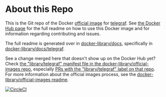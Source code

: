 # About this Repo

This is the Git repo of the Docker [official image](https://docs.docker.com/docker-hub/official_repos/) for [telegraf](https://github.com/influxdata/telegraf). See [the Docker Hub page](https://registry.hub.docker.com/_/telegraf/) for the full readme on how to use this Docker image and for information regarding contributing and issues.

The full readme is generated over in [docker-library/docs](https://github.com/docker-library/docs), specifically in [docker-library/docs/telegraf](https://github.com/docker-library/docs/tree/master/telegraf).

See a change merged here that doesn't show up on the Docker Hub yet? Check [the "library/telegraf" manifest file in the docker-library/official-images repo](https://github.com/docker-library/official-images/blob/master/library/telegraf), especially [PRs with the "library/telegraf" label on that repo](https://github.com/docker-library/official-images/labels/library%2Ftelegraf). For more information about the official images process, see the [docker-library/official-images readme](https://github.com/docker-library/official-images/blob/master/README.md).

[![CircleCI](https://circleci.com/gh/influxdata/influxdata-docker.svg?style=svg)](https://circleci.com/gh/influxdata/influxdata-docker)

<!-- THIS FILE IS GENERATED BY https://github.com/docker-library/docs/blob/master/generate-repo-stub-readme.sh -->
